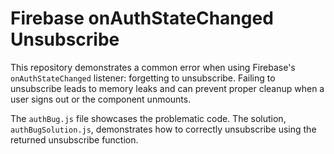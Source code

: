 # Firebase onAuthStateChanged Unsubscribe

This repository demonstrates a common error when using Firebase's `onAuthStateChanged` listener: forgetting to unsubscribe.  Failing to unsubscribe leads to memory leaks and can prevent proper cleanup when a user signs out or the component unmounts.

The `authBug.js` file showcases the problematic code. The solution, `authBugSolution.js`, demonstrates how to correctly unsubscribe using the returned unsubscribe function.